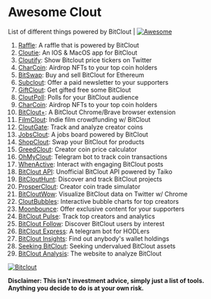 # Awesome Clout
List of different things powered by BitClout  | [![Awesome](https://cdn.rawgit.com/sindresorhus/awesome/d7305f38d29fed78fa85652e3a63e154dd8e8829/media/badge.svg)](https://github.com/Mentors4EDU/Awesome-Clout)

1. [Raffle](https://bitcloutraffle.com/): A raffle that is powered by BitClout
2. [Cloutie](https://bitclout.com/u/CloutieApp): An IOS & MacOS app for BitClout
3. [Cloutify](https://chrome.google.com/webstore/detail/cloutify-show-bitclout-pr/mmpacdkjmmnichfpplcpcipgcdphfhdg): Show Bitclout price tickers on Twitter
4. [CharCoin](https://charcoin.io/): Airdrop NFTs to your top coin holders
5. [BitSwap](https://bitswap.network/): Buy and sell BitClout for Ethereum
6. [Subclout](https://www.subclout.com/): Offer a paid newsletter to your supporters
7. [GiftClout](https://www.giftclout.com/): Get gifted free some BitClout
8. [CloutPoll](https://cloutpoll.com/): Polls for your BitClout audience
9. [CharCoin](https://charcoin.io/): Airdrop NFTs to your top coin holders
10. [BitClout+](https://bitclout.plus/): A BitClout Chrome/Brave browser extension
11. [FilmClout](https://bitclout.com/u/FilmClout): Indie film crowdfunding w/ BitClout
12. [CloutGate](https://cloutgate.com/): Track and analyze creator coins
13. [JobsClout](http://jobclout.me/): A jobs board powered by BitClout
14. [ShopClout](http://shopclout.me/): Swap your BitClout for products
15. [GreedClout](https://bogdandidenko.github.io/greedclout/): Creator coin price calculator
16. [OhMyClout](https://ohmyclout.com/): Telegram bot to track coin transactions
17. [WhenActive](https://whenactive.com/global): Interact with engaging BitClout posts
18. [BitClout API](https://github.com/benjaminwoods/bitclout): Unofficial BitClout API powered by Taiko
19. [BitCloutHunt](https://www.bitclouthunt.com/): Discover and track BitClout projects
20. [ProsperClout](https://www.prosperclout.com/): Creator coin trade simulator
21. [BitCloutWow](https://chrome.google.com/webstore/detail/bitcloutwow-bitclout-on-t/pljnngphhkadegjpkajkcigimjdheedd?hl=en&authuser=1): Visualize BitClout data on Twitter w/ Chrome
22. [CloutBubbles](https://cloutbubbles.com/): Interactive bubble charts for top creators
23. [Moonbounce](https://getmoonbounce.com/): Offer exclusive content for your supporters
24. [BitClout Pulse](https://www.bitcloutpulse.com/): Track top creators and analytics
25. [BitClout Follow](https://bitcloutfollow.com/): Discover BitClout users by interest
26. [BitClout Express](https://bitclout.express/): A telegram bot for HODLers
27. [BitClout Insights](https://bitcloutinsights.com/): Find out anybody's wallet holdings
28. [Seeking BitClout](https://seekingbitclout.com/): Seeking undervalued BitClout assets
29. [BitClout Analysis](https://www.bitcloutanalysis.com/): The website to analyze BitClout

[![Bitclout](https://img.shields.io/badge/-Follow%20me%20on%20BitClout-red)](https://bitclout.com/u/AMKN)

**Disclaimer: This isn't investment advice, simply just a list of tools. Anything you decide to do is at your own risk.**
